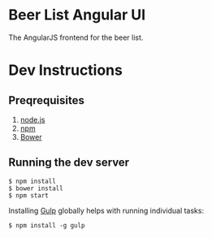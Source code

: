 # Beer List Angular UI

The AngularJS frontend for the beer list.

# Dev Instructions

## Preqrequisites

1. [node.js](http://nodejs.org/)
2. [npm](https://www.npmjs.org/)
3. [Bower](http://bower.io/)


## Running the dev server

    $ npm install
    $ bower install
    $ npm start

Installing [Gulp](http://gulpjs.com/) globally helps with running individual
tasks:

    $ npm install -g gulp